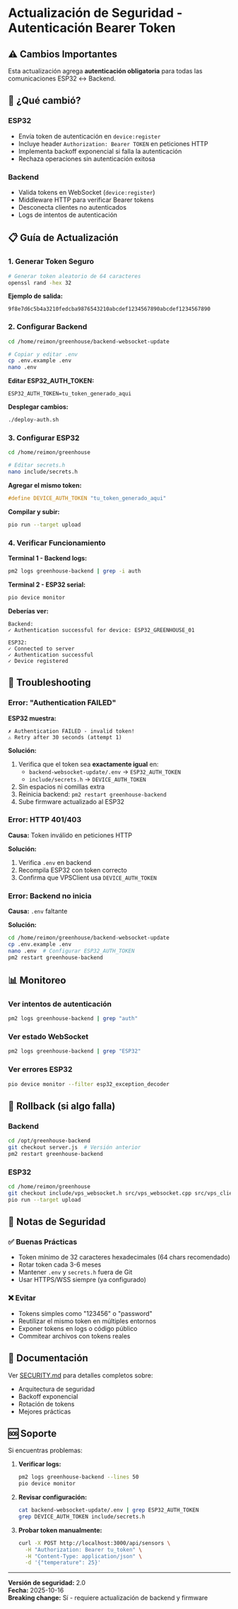 # Actualización de Seguridad - Autenticación Bearer Token

## ⚠️ Cambios Importantes

Esta actualización agrega **autenticación obligatoria** para todas las comunicaciones ESP32 ↔️ Backend.

## 🔐 ¿Qué cambió?

### ESP32
- Envía token de autenticación en `device:register`
- Incluye header `Authorization: Bearer TOKEN` en peticiones HTTP
- Implementa backoff exponencial si falla la autenticación
- Rechaza operaciones sin autenticación exitosa

### Backend
- Valida tokens en WebSocket (`device:register`)
- Middleware HTTP para verificar Bearer tokens
- Desconecta clientes no autenticados
- Logs de intentos de autenticación

## 📋 Guía de Actualización

### 1. Generar Token Seguro

```bash
# Generar token aleatorio de 64 caracteres
openssl rand -hex 32
```

**Ejemplo de salida:**
```
9f8e7d6c5b4a3210fedcba9876543210abcdef1234567890abcdef1234567890
```

### 2. Configurar Backend

```bash
cd /home/reimon/greenhouse/backend-websocket-update

# Copiar y editar .env
cp .env.example .env
nano .env
```

**Editar ESP32_AUTH_TOKEN:**
```env
ESP32_AUTH_TOKEN=tu_token_generado_aqui
```

**Desplegar cambios:**
```bash
./deploy-auth.sh
```

### 3. Configurar ESP32

```bash
cd /home/reimon/greenhouse

# Editar secrets.h
nano include/secrets.h
```

**Agregar el mismo token:**
```cpp
#define DEVICE_AUTH_TOKEN "tu_token_generado_aqui"
```

**Compilar y subir:**
```bash
pio run --target upload
```

### 4. Verificar Funcionamiento

**Terminal 1 - Backend logs:**
```bash
pm2 logs greenhouse-backend | grep -i auth
```

**Terminal 2 - ESP32 serial:**
```bash
pio device monitor
```

**Deberías ver:**
```
Backend:
✓ Authentication successful for device: ESP32_GREENHOUSE_01

ESP32:
✓ Connected to server
✓ Authentication successful
✓ Device registered
```

## 🚨 Troubleshooting

### Error: "Authentication FAILED"

**ESP32 muestra:**
```
✗ Authentication FAILED - invalid token!
⚠ Retry after 30 seconds (attempt 1)
```

**Solución:**
1. Verifica que el token sea **exactamente igual** en:
   - `backend-websocket-update/.env` → `ESP32_AUTH_TOKEN`
   - `include/secrets.h` → `DEVICE_AUTH_TOKEN`
2. Sin espacios ni comillas extra
3. Reinicia backend: `pm2 restart greenhouse-backend`
4. Sube firmware actualizado al ESP32

### Error: HTTP 401/403

**Causa:** Token inválido en peticiones HTTP

**Solución:**
1. Verifica `.env` en backend
2. Recompila ESP32 con token correcto
3. Confirma que VPSClient usa `DEVICE_AUTH_TOKEN`

### Error: Backend no inicia

**Causa:** `.env` faltante

**Solución:**
```bash
cd /home/reimon/greenhouse/backend-websocket-update
cp .env.example .env
nano .env  # Configurar ESP32_AUTH_TOKEN
pm2 restart greenhouse-backend
```

## 📊 Monitoreo

### Ver intentos de autenticación
```bash
pm2 logs greenhouse-backend | grep "auth"
```

### Ver estado WebSocket
```bash
pm2 logs greenhouse-backend | grep "ESP32"
```

### Ver errores ESP32
```bash
pio device monitor --filter esp32_exception_decoder
```

## 🔄 Rollback (si algo falla)

### Backend
```bash
cd /opt/greenhouse-backend
git checkout server.js  # Versión anterior
pm2 restart greenhouse-backend
```

### ESP32
```bash
cd /home/reimon/greenhouse
git checkout include/vps_websocket.h src/vps_websocket.cpp src/vps_client.cpp
pio run --target upload
```

## 📝 Notas de Seguridad

### ✅ Buenas Prácticas
- Token mínimo de 32 caracteres hexadecimales (64 chars recomendado)
- Rotar token cada 3-6 meses
- Mantener `.env` y `secrets.h` fuera de Git
- Usar HTTPS/WSS siempre (ya configurado)

### ❌ Evitar
- Tokens simples como "123456" o "password"
- Reutilizar el mismo token en múltiples entornos
- Exponer tokens en logs o código público
- Commitear archivos con tokens reales

## 🔗 Documentación

Ver [SECURITY.md](/SECURITY.md) para detalles completos sobre:
- Arquitectura de seguridad
- Backoff exponencial
- Rotación de tokens
- Mejores prácticas

## 🆘 Soporte

Si encuentras problemas:

1. **Verificar logs:**
   ```bash
   pm2 logs greenhouse-backend --lines 50
   pio device monitor
   ```

2. **Revisar configuración:**
   ```bash
   cat backend-websocket-update/.env | grep ESP32_AUTH_TOKEN
   grep DEVICE_AUTH_TOKEN include/secrets.h
   ```

3. **Probar token manualmente:**
   ```bash
   curl -X POST http://localhost:3000/api/sensors \
     -H "Authorization: Bearer tu_token" \
     -H "Content-Type: application/json" \
     -d '{"temperature": 25}'
   ```

---

**Versión de seguridad:** 2.0  
**Fecha:** 2025-10-16  
**Breaking change:** Sí - requiere actualización de backend y firmware
